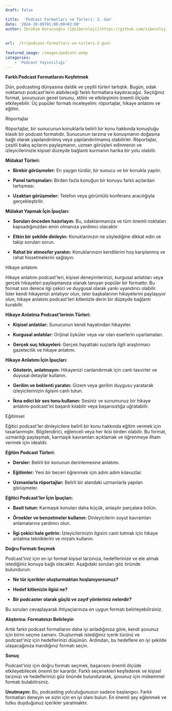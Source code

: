 ```yaml
---
draft: false

title:  'Podcast Formatları ve Türleri: 2. Gün'
date: '2024-10-09T01:00:00+03:00'
author: İbrahim Korucuoğlu ([@siberoloji](https://github.com/siberoloji))
 
 
url:  /tr/podcast-formatlari-ve-turleri-2-gun/
 
featured_image: /images/podcast.webp
categories:
    - 'Podcast Yayıncılığı'
---
```



**Farklı Podcast Formatlarını Keşfetmek**



Dün, podcasting dünyasına daldık ve çeşitli türleri tartıştık. Bugün, odak noktamızı podcast'lerin alabileceği farklı formatlara kaydıracağız. Seçtiğiniz format, şovunuzun genel tonunu, stilini ve etkileşimini önemli ölçüde etkileyebilir. Üç popüler formatı inceleyelim: röportajlar, hikaye anlatımı ve eğitim.



Röportajlar



Röportajlar, bir sunucunun konuklarla belirli bir konu hakkında konuştuğu klasik bir podcast formatıdır. Sunucunun tarzına ve konuşmanın doğasına bağlı olarak yapılandırılmış veya yapılandırılmamış olabilirler. Röportajlar, çeşitli bakış açılarını paylaşmanın, uzman görüşleri edinmenin ve izleyicilerinizle kişisel düzeyde bağlantı kurmanın harika bir yolu olabilir.



**Mülakat Türleri:**


* **Birebir görüşmeler:**  En yaygın türdür, bir sunucu ve bir konukla yapılır.

* **Panel tartışmaları:**  Birden fazla konuğun bir konuyu farklı açılardan tartışması.

* **Uzaktan görüşmeler:**  Telefon veya görüntülü konferans aracılığıyla gerçekleştirilir.




**Mülakat Yapmak İçin İpuçları:**


* **Soruları önceden hazırlayın:**  Bu, odaklanmanıza ve tüm önemli noktaları kapsadığınızdan emin olmanıza yardımcı olacaktır.

* **Etkin bir şekilde dinleyin:**  Konuklarınızın ne söylediğine dikkat edin ve takip soruları sorun.

* **Rahat bir atmosfer yaratın:**  Konuklarınızın kendilerini hoş karşılanmış ve rahat hissetmelerini sağlayın.




Hikaye anlatımı



Hikaye anlatımı podcast'leri, kişisel deneyimlerinizi, kurgusal anlatıları veya gerçek hikayeleri paylaşmanıza olanak tanıyan popüler bir formattır. Bu format son derece ilgi çekici ve duygusal olarak yankı uyandırıcı olabilir. İster kendi hikayenizi anlatıyor olun, ister başkalarının hikayelerini paylaşıyor olun, hikaye anlatımı podcast'leri kitlenizle derin bir düzeyde bağlantı kurabilir.



**Hikaye Anlatma Podcast'lerinin Türleri:**


* **Kişisel anlatılar:**  Sunucunun kendi hayatından hikayeler.

* **Kurgusal anlatılar:**  Orijinal öyküler veya var olan eserlerin uyarlamaları.

* **Gerçek suç hikayeleri:**  Gerçek hayattaki suçlarla ilgili araştırmacı gazetecilik ve hikaye anlatımı.




**Hikaye Anlatımı İçin İpuçları:**


* **Gösterin, anlatmayın:**  Hikayenizi canlandırmak için canlı tasvirler ve duyusal detaylar kullanın.

* **Gerilim ve beklenti yaratın:**  Gizem veya gerilim duygusu yaratarak izleyicilerinizin ilgisini canlı tutun.

* **İkna edici bir ses tonu kullanın:**  Sesiniz ve sunumunuz bir hikaye anlatımı podcast'ini başarılı kılabilir veya başarısızlığa uğratabilir.




Eğitimsel



Eğitici podcast'ler dinleyicilere belirli bir konu hakkında eğitim vermek için tasarlanmıştır. Bilgilendirici, eğlenceli veya her ikisi birden olabilir. Bu format, uzmanlığı paylaşmak, karmaşık kavramları açıklamak ve öğrenmeye ilham vermek için idealdir.



**Eğitim Podcast Türleri:**


* **Dersler:**  Belirli bir konunun derinlemesine anlatımı.

* **Eğitimler:**  Yeni bir beceri öğrenmek için adım adım kılavuzlar.

* **Uzmanlarla röportajlar:**  Belirli bir alandaki uzmanlarla yapılan görüşmeler.




**Eğitici Podcast'ler İçin İpuçları:**


* **Basit tutun:**  Karmaşık konuları daha küçük, anlaşılır parçalara bölün.

* **Örnekler ve benzetmeler kullanın:**  Dinleyicilerin soyut kavramları anlamalarına yardımcı olun.

* **İlgi çekici hale getirin:**  İzleyicilerinizin ilgisini canlı tutmak için hikaye anlatma tekniklerini ve mizahı kullanın.




**Doğru Formatı Seçmek**



Podcast'iniz için en iyi format kişisel tarzınıza, hedeflerinize ve ele almak istediğiniz konuya bağlı olacaktır. Aşağıdaki soruları göz önünde bulundurun:


* **Ne tür içerikler oluşturmaktan hoşlanıyorsunuz?**

* **Hedef kitlenizin ilgisi ne?**

* **Bir podcaster olarak güçlü ve zayıf yönleriniz nelerdir?**




Bu soruları cevaplayarak ihtiyaçlarınıza en uygun formatı belirleyebilirsiniz.



**Alıştırma: Formatınızı Belirleyin**



Artık farklı podcast formatlarını daha iyi anladığınıza göre, kendi şovunuz için birini seçme zamanı. Oluşturmak istediğiniz içerik türünü ve podcast'iniz için hedeflerinizi düşünün. Ardından, bu hedeflere en iyi şekilde ulaşacağınıza inandığınız formatı seçin.



**Sonuç**



Podcast'iniz için doğru formatı seçmek, başarısını önemli ölçüde etkileyebilecek önemli bir karardır. Farklı seçenekleri keşfederek ve kişisel tarzınızı ve hedeflerinizi göz önünde bulundurarak, şovunuz için mükemmel formatı bulabilirsiniz.



**Unutmayın:**  Bu, podcasting yolculuğunuzun sadece başlangıcı. Farklı formatları deneyin ve sizin için en iyi olanı bulun. En önemli şey eğlenmek ve tutku duyduğunuz içerikler yaratmaktır.
